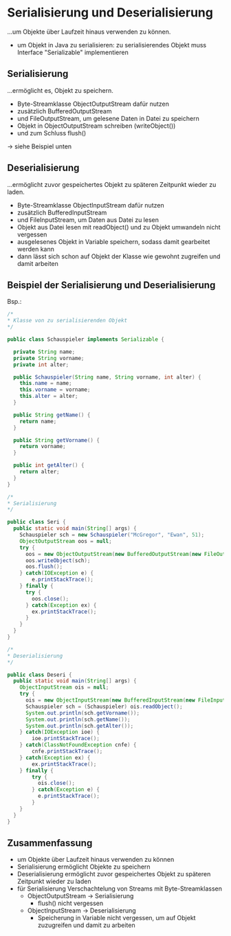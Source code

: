 # Serialisierung und Deserialisierung

...um Objekte über Laufzeit hinaus verwenden zu können.

- um Objekt in Java zu serialisieren: zu serialisierendes Objekt muss Interface "Serializable" implementieren

## Serialisierung

...ermöglicht es, Objekt zu speichern.

- Byte-Streamklasse ObjectOutputStream dafür nutzen
- zusätzlich BufferedOutputStream
- und FileOutputStream, um gelesene Daten in Datei zu speichern
- Objekt in ObjectOutputStream schreiben (writeObject())
- und zum Schluss flush()

-> siehe Beispiel unten

## Deserialisierung

...ermöglicht zuvor gespeichertes Objekt zu späteren Zeitpunkt wieder zu laden.

- Byte-Streamklasse ObjectInputStream dafür nutzen
- zusätzlich BufferedInputStream
- und FileInputStream, um Daten aus Datei zu lesen
- Objekt aus Datei lesen mit readObject() und zu Objekt umwandeln nicht vergessen
- ausgelesenes Objekt in Variable speichern, sodass damit gearbeitet werden kann
- dann lässt sich schon auf Objekt der Klasse wie gewohnt zugreifen und damit arbeiten

## Beispiel der Serialisierung und Deserialisierung

Bsp.:
```java
/*
* Klasse von zu serialisierenden Objekt
*/

public class Schauspieler implements Serializable {

  private String name;
  private String vorname;
  private int alter;

  public Schauspieler(String name, String vorname, int alter) {
    this.name = name;
    this.vorname = vorname;
    this.alter = alter;
  }

  public String getName() {
    return name;
  }

  public String getVorname() {
    return vorname;
  }

  public int getAlter() {
    return alter;
  }
}
```

```java
/*
* Serialisierung
*/

public class Seri {
  public static void main(String[] args) {
    Schauspieler sch = new Schauspieler("McGregor", "Ewan", 51);
    ObjectOutputStream oos = null;
    try {
      oos = new ObjectOutputStream(new BufferedOutputStream(new FileOutputStream("Pfad zu Datei")));
      oos.writeObject(sch);
      oos.flush();
    } catch(IOException e) {
        e.printStackTrace();
    } finally {
      try {
        oos.close();
      } catch(Exception ex) {
        ex.printStackTrace();
      }
    }
  }
}
```

```java
/*
* Deserialisierung
*/

public class Deseri {
  public static void main(String[] args) {
    ObjectInputStream ois = null;
    try {
      ois = new ObjectInputStream(new BufferedInputStream(new FileInputStream("Pfad zu Datei")));
      Schauspieler sch = (Schauspieler) ois.readObject();
      System.out.println(sch.getVorname());
      System.out.println(sch.getName());
      System.out.println(sch.getAlter());
    } catch(IOException ioe) {
        ioe.printStackTrace();
    } catch(ClassNotFoundException cnfe) {
        cnfe.printStackTrace();
    } catch(Exception ex) {
        ex.printStackTrace();
    } finally {
        try {
          ois.close();
        } catch(Exception e) {
          e.printStackTrace();
        }
    }
  }
}
```

## Zusammenfassung

- um Objekte über Laufzeit hinaus verwenden zu können
- Serialisierung ermöglicht Objekte zu speichern
- Deserialisierung ermöglicht zuvor gespeichertes Objekt zu späteren Zeitpunkt wieder zu laden
- für Serialisierung Verschachtelung von Streams mit Byte-Streamklassen
  - ObjectOutputStream -> Serialisierung
    - flush() nicht vergessen
  - ObjectInputStream -> Deserialisierung
    - Speicherung in Variable nicht vergessen, um auf Objekt zuzugreifen und damit zu arbeiten
